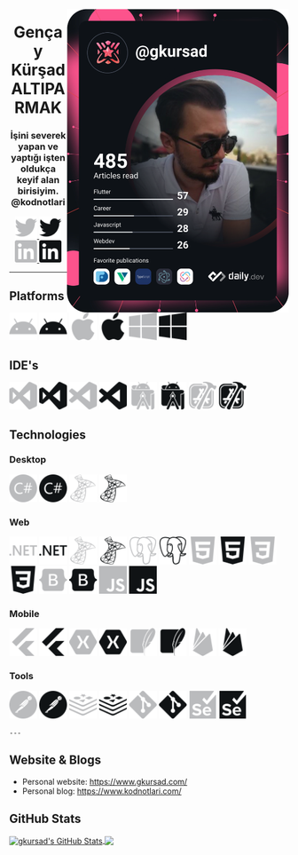 <p>
  <a href="https://app.daily.dev/gkursad"><img src="https://github.com/gkursad/gkursad/blob/main/devcard.svg" width="400" alt="gkursad's Dev Card" align="right"/></a>
</p>
<p>
  <h1 align="center">Gençay Kürşad ALTIPARMAK</h1>
  <h3 align="center">İşini severek yapan ve yaptığı işten oldukça keyif alan birisiyim. @kodnotlari</h3>    
  <p align="center">
    <a href="https://twitter.com/gkursad" target="_blank">
      <img src="/icons/twitter.svg#gh-dark-mode-only" alt="gkursad" height="40" width="40" />
      <img src="/icons-black/twitter.svg#gh-light-mode-only" alt="gkursad" height="40" width="40" />
    </a>
    <a href="https://linkedin.com/in/gkursad" target="_blank">
      <img src="/icons/linkedin.svg#gh-dark-mode-only" alt="gkursad" height="40" width="40" />
      <img src="/icons-black/linkedin.svg#gh-light-mode-only" alt="gkursad" height="40" width="40" />
    </a>  
    <!--<a href="https://www.gkursad.com/" target="_blank">
      <img align="center" src="/icons/linkedin.svg#gh-dark-mode-only" alt="gkursad" height="30" width="40" />
      <img align="center" src="/icons-black/linkedin.svg#gh-light-mode-only" alt="gkursad" height="30" width="40" />
    </a>-->
  </p>

  ---

  ## Platforms
  <p align='left'>
   <img src='/icons/android.svg#gh-dark-mode-only' alt='android' width="50" heigth="50">  
   <img src='/icons-black/android.svg#gh-light-mode-only' alt='android' width="50" heigth="50"> 
   <img src='/icons/apple.svg#gh-dark-mode-only' alt='apple' width="50" heigth="50">
   <img src='/icons-black/apple.svg#gh-light-mode-only' alt='apple' width="50" heigth="50">
   <img src='/icons/windows.svg#gh-dark-mode-only' alt='windows' width="50" heigth="50"> 
   <img src='/icons-black/windows.svg#gh-light-mode-only' alt='windows' width="50" heigth="50">
  </p>

  ## IDE's
  <p align="left"> 
    <img src='/icons/visualstudio.svg#gh-dark-mode-only' alt='visualstudio' width="50" heigth="50"> 
    <img src='/icons-black/visualstudio.svg#gh-light-mode-only' alt='visualstudio' width="50" heigth="50"> 
    <img src='/icons/visualstudiocode.svg#gh-dark-mode-only' alt='visualstudiocode' width="50" heigth="50"> 
    <img src='/icons-black/visualstudiocode.svg#gh-light-mode-only' alt='visualstudiocode' width="50" heigth="50"> 
    <img src='/icons/androidstudio.svg#gh-dark-mode-only' alt='androidstudio' width="50" heigth="50"> 
    <img src='/icons-black/androidstudio.svg#gh-light-mode-only' alt='androidstudio' width="50" heigth="50"> 
    <img src='/icons/xcode.svg#gh-dark-mode-only' alt='xcode' width="50" heigth="50"> 
    <img src='/icons-black/xcode.svg#gh-light-mode-only' alt='xcode' width="50" heigth="50"> 
  </p>

  ## Technologies 
  <h3>Desktop</h3>
  <p align="left"> 
    <img src='/icons/csharp.svg#gh-dark-mode-only' alt='csharp' width="50" heigth="50"> 
    <img src='/icons-black/csharp.svg#gh-light-mode-only' alt='csharp' width="50" heigth="50"> 
    <img src='/icons/microsoftsqlserver.svg#gh-dark-mode-only' alt='microsoftsqlserver' width="50" heigth="50"> 
    <img src='/icons-black/microsoftsqlserver.svg#gh-light-mode-only' alt='microsoftsqlserver' width="50" heigth="50"> 
  </p>
  <h3>Web</h3>
  <p align="left"> 
    <img src='/icons/dotnet.svg#gh-dark-mode-only' alt='dotnet' width="50" heigth="50"> 
    <img src='/icons-black/dotnet.svg#gh-light-mode-only' alt='dotnet' width="50" heigth="50"> 
    <img src='/icons/microsoftsqlserver.svg#gh-dark-mode-only' alt='microsoftsqlserver' width="50" heigth="50"> 
    <img src='/icons-black/microsoftsqlserver.svg#gh-light-mode-only' alt='microsoftsqlserver' width="50" heigth="50"> 
    <img src='/icons/postgresql.svg#gh-dark-mode-only' alt='postgresql' width="50" heigth="50"> 
    <img src='/icons-black/postgresql.svg#gh-light-mode-only' alt='postgresql' width="50" heigth="50"> 
    <img src='/icons/html5.svg#gh-dark-mode-only' alt='html5' width="50" heigth="50"> 
    <img src='/icons-black/html5.svg#gh-light-mode-only' alt='html5' width="50" heigth="50"> 
    <img src='/icons/css3.svg#gh-dark-mode-only' alt='css3' width="50" heigth="50"> 
    <img src='/icons-black/css3.svg#gh-light-mode-only' alt='css3' width="50" heigth="50"> 
    <img src='/icons/bootstrap.svg#gh-dark-mode-only' alt='bootstrap' width="50" heigth="50"> 
    <img src='/icons-black/bootstrap.svg#gh-light-mode-only' alt='bootstrap' width="50" heigth="50"> 
    <img src='/icons/javascript.svg#gh-dark-mode-only' alt='bootstrap' width="50" heigth="50"> 
    <img src='/icons-black/javascript.svg#gh-light-mode-only' alt='bootstrap' width="50" heigth="50"> 
  </p>
  <h3>Mobile</h3>
  <p align="left">
    <img src='/icons/flutter.svg#gh-dark-mode-only' alt='flutter' width="50" heigth="50"> 
    <img src='/icons-black/flutter.svg#gh-light-mode-only' alt='flutter' width="50" heigth="50"> 
    <img src='/icons/xamarin.svg#gh-dark-mode-only' alt='xamarin' width="50" heigth="50"> 
    <img src='/icons-black/xamarin.svg#gh-light-mode-only' alt='xamarin' width="50" heigth="50">
    <img src='/icons/sqlite.svg#gh-dark-mode-only' alt='sqlite' width="50" heigth="50"> 
    <img src='/icons-black/sqlite.svg#gh-light-mode-only' alt='sqlite' width="50" heigth="50">
    <img src='/icons/firebase.svg#gh-dark-mode-only' alt='firebase' width="50" heigth="50"> 
    <img src='/icons-black/firebase.svg#gh-light-mode-only' alt='firebase' width="50" heigth="50"> 
  </p>
  <h3>Tools</h3>
  <p align="left">
    <img src='/icons/postman.svg#gh-dark-mode-only' alt='postman' width="50" heigth="50"> 
    <img src='/icons-black/postman.svg#gh-light-mode-only' alt='postman' width="50" heigth="50"> 
    <img src='/icons/redis.svg#gh-dark-mode-only' alt='redis' width="50" heigth="50"> 
    <img src='/icons-black/redis.svg#gh-light-mode-only' alt='redis' width="50" heigth="50"> 
    <img src='/icons/git.svg#gh-dark-mode-only' alt='git' width="50" heigth="50"> 
    <img src='/icons-black/git.svg#gh-light-mode-only' alt='git' width="50" heigth="50"> 
    <img src='/icons/selenium.svg#gh-dark-mode-only' alt='selenium' width="50" heigth="50"> 
    <img src='/icons-black/selenium.svg#gh-light-mode-only' alt='selenium' width="50" heigth="50"> 
  </p>

    ---

  ## Website & Blogs

  - Personal website: https://www.gkursad.com/
  - Personal blog: https://www.kodnotlari.com/

  ## GitHub Stats

  <a href="https://github.com/gkursad/gkursad">
    <img align="center" src="https://github-readme-stats.vercel.app/api?username=gkursad&show_icons=true&line_height=27&count_private=true&title_color=ffffff&text_color=c9cacc&icon_color=2bbc8a&bg_color=1d1f21" alt="gkursad's GitHub Stats" />
  </a>
  <a href="https://github.com/gkursad/gkursad">
    <img align="center" src="https://github-readme-stats.vercel.app/api/top-langs/?username=gkursad&hide=java,html,tex&title_color=ffffff&text_color=c9cacc&icon_color=2bbc8a&bg_color=1d1f21&langs_count=3" />
  </a>
</p>
